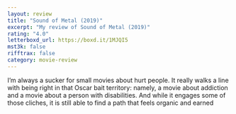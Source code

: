 ```yaml
---
layout: review
title: "Sound of Metal (2019)"
excerpt: "My review of Sound of Metal (2019)"
rating: "4.0"
letterboxd_url: https://boxd.it/1MJQI5
mst3k: false
rifftrax: false
category: movie-review
---
```


I’m always a sucker for small movies about hurt people. It really walks a line with being right in that Oscar bait territory: namely, a movie about addiction and a movie about a person with disabilities. And while it engages some of those cliches, it is still able to find a path that feels organic and earned
